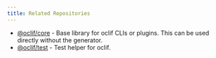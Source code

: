 ```yaml
---
title: Related Repositories
---
```


* [@oclif/core](https://github.com/oclif/core) - Base library for oclif CLIs or plugins. This can be used directly without the generator.
* [@oclif/test](https://github.com/oclif/test) - Test helper for oclif.
